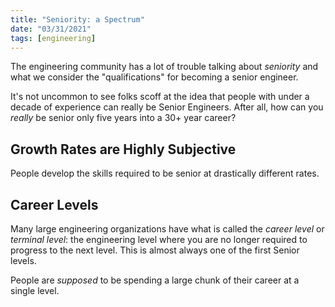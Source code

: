 ```yaml
---
title: "Seniority: a Spectrum"
date: "03/31/2021"
tags: [engineering]
---
```


The engineering community has a lot of trouble talking about _seniority_ and what we consider the "qualifications" for becoming a senior engineer.

It's not uncommon to see folks scoff at the idea that people with under a decade of experience can really be Senior Engineers. After all, how can you _really_ be senior only five years into a
30+ year career?

## Growth Rates are Highly Subjective

People develop the skills required to be senior at drastically different rates.

## Career Levels

Many large engineering organizations have what is called the _career level_ or _terminal level_: the engineering level where you are no longer required to progress to the next level. This is almost always one of the first Senior levels.

People are _supposed_ to be spending a large chunk of their career at a single level.
